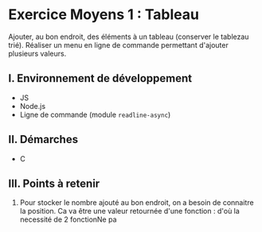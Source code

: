 # Exercice Moyens 1 : Tableau

Ajouter, au bon endroit, des éléments à un tableau (conserver le tablezau trié).
Réaliser un menu en ligne de commande permettant d'ajouter plusieurs valeurs.

## I. Environnement de développement

* JS
* Node.js
* Ligne de commande (module `readline-async`)

## II. Démarches
- C


## III. Points à retenir

1. Pour stocker le nombre ajouté au bon endroit, on a besoin de connaitre la position. Ca va être une valeur retournée d'une fonction : d'où la necessité de 2 fonctionNe pa
